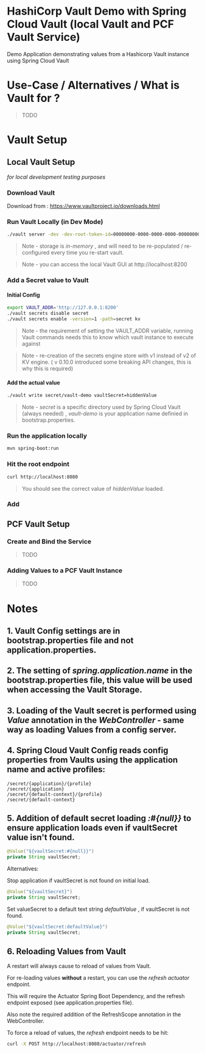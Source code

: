 # HashiCorp Vault Demo with Spring Cloud Vault (local Vault and PCF Vault Service)

Demo Application demonstrating values from a Hashicorp Vault instance using Spring Cloud Vault

# Use-Case / Alternatives / What is Vault for ?

> TODO

# Vault Setup

## Local Vault Setup

*for local development testing purposes*

### Download Vault

Download from : https://www.vaultproject.io/downloads.html

### Run Vault Locally (in Dev Mode)

```sh
./vault server -dev -dev-root-token-id=00000000-0000-0000-0000-000000000000
```

> Note - storage is *in-memory* , and will need to be re-populated / re-configured every time you re-start vault.

> Note - you can access the local Vault GUI at http://localhost:8200

### Add a Secret value to Vault

#### Initial Config

```sh
export VAULT_ADDR='http://127.0.0.1:8200'
./vault secrets disable secret
./vault secrets enable -version=1 -path=secret kv
```

> Note - the requirement of setting the VAULT_ADDR variable, running Vault commands needs this to know which vault instance to execute against

> Note - re-creation of the secrets engine store with v1 instead of v2 of KV engine. ( v 0.10.0 introduced some breaking API changes, this is why this is required)


#### Add the actual value

```sh
./vault write secret/vault-demo vaultSecret=hiddenValue
```

> Note - *secret* is a specific directory used by Spring Cloud Vault (always needed) , *vault-demo* is your application name definied in bootstrap.properties.

### Run the application locally

```sh
mvn spring-boot:run
```

### Hit the root endpoint

```sh
curl http://localhost:8080
```

> You should see the correct value of *hiddenValue* loaded.

### Add

## PCF Vault Setup

### Create and Bind the Service

> TODO

### Adding Values to a PCF Vault Instance

> TODO

# Notes

## 1. Vault Config settings are in bootstrap.properties file and not application.properties.

## 2. The setting of *spring.application.name* in the bootstrap.properties file, this value will be used when accessing the Vault Storage.

## 3. Loading of the Vault secret is performed using *Value* annotation in the *WebController* - same way as loading Values from a config server.

## 4. Spring Cloud Vault Config reads config properties from Vaults using the application name and active profiles:

```
/secret/{application}/{profile}
/secret/{application}
/secret/{default-context}/{profile}
/secret/{default-context}
```

## 5. Addition of default secret loading *:#{null}}* to ensure application loads even if vaultSecret value isn't found.

```java
@Value("${vaultSecret:#{null}}")
private String vaultSecret;
```

Alternatives:

Stop application if vaultSecret is not found on initial load.
```java
@Value("${vaultSecret}")
private String vaultSecret;
```

Set valueSecret to a default text string *defaultValue* , if vaultSecret is not found.
```java
@Value("${vaultSecret:defaultValue}")
private String vaultSecret;
```

## 6. Reloading Values from Vault

A restart will always cause to reload of values from Vault.

For re-loading values **without** a restart, you can use the *refresh actuator* endpoint.

This will require the Actuator Spring Boot Dependency, and the refresh endpoint exposed (see application.properties file).

Also note the required addition of the RefreshScope annotation in the WebController.

To force a reload of values, the *refresh* endpoint needs to be hit:

```sh
curl -X POST http://localhost:8080/actuator/refresh
```




